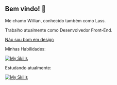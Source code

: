 ## Bem vindo! 👋
<p>Me chamo Willian, conhecido também como Lass.</p>
<p>Trabalho atualmente como Desenvolvedor Front-End.</p>
<u>Não sou bom em design</u>


<p>Minhas Habilidades:</p>

[![My Skills](https://skillicons.dev/icons?i=html,css,photoshop,premiere,gamemakerstudio)](https://skillicons.dev)

<p>Estudando atualmente:</p>

[![My Skills](https://skillicons.dev/icons?i=js,vuejs)](https://skillicons.dev)

<!--
**Dev-Lass/Dev-Lass** is a ✨ _special_ ✨ repository because its `README.md` (this file) appears on your GitHub profile.

Here are some ideas to get you started:

- 🔭 I’m currently working on ...
- 🌱 I’m currently learning ...
- 👯 I’m looking to collaborate on ...
- 🤔 I’m looking for help with ...
- 💬 Ask me about ...
- 📫 How to reach me: ...
- 😄 Pronouns: ...
- ⚡ Fun fact: ...
-->
